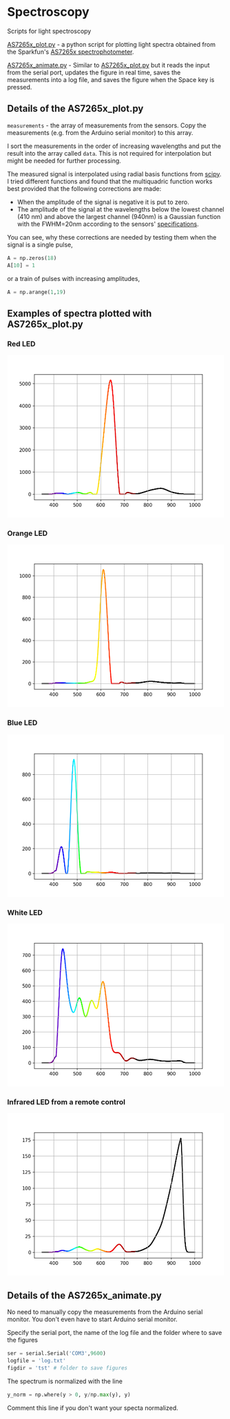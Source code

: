 # Spectroscopy
Scripts for light spectroscopy

[AS7265x_plot.py](https://github.com/burubaxair/spectroscopy/blob/master/AS7265x_plot.py) - a python script for plotting light spectra obtained from the Sparkfun's [AS7265x spectrophotometer](https://www.sparkfun.com/products/15050).

[AS7265x_animate.py](https://github.com/burubaxair/spectroscopy/blob/master/AS7265x_animate.py) - Similar to [AS7265x_plot.py](https://github.com/burubaxair/spectroscopy/blob/master/AS7265x_plot.py) but it reads the input from the serial port, updates the figure in real time, saves the measurements into a log file, and saves the figure when the Space key is pressed. 

## Details of the AS7265x_plot.py

`measurements` - the array of measurements from the sensors. Copy the measurements (e.g. from the Arduino serial monitor) to this array.

I sort the measurements in the order of increasing wavelengths and put the result into the array called `data`. This is not required for interpolation but might be needed for further processing.

The measured signal is interpolated using radial basis functions from [scipy](https://docs.scipy.org/doc/scipy/reference/generated/scipy.interpolate.Rbf.html). I tried different functions and found that the multiquadric function works best provided that the following corrections are made:

* When the amplitude of the signal is negative it is put to zero.
* The amplitude of the signal at the wavelengths below the lowest channel (410 nm) and above the largest channel (940nm) is a Gaussian function with the FWHM=20nm according to the sensors' [specifications](https://cdn.sparkfun.com/assets/learn_tutorials/8/3/0/AS7265x_Datasheet.pdf).

You can see, why these corrections are needed by testing them when the signal is a single pulse,

```python
A = np.zeros(18)
A[10] = 1
```

or a train of pulses with increasing amplitudes,

```python
A = np.arange(1,19)
```

## Examples of spectra plotted with AS7265x_plot.py
### Red LED
![](/images/AS7265x_RED.png)
### Orange LED
![](/images/AS7265x_ORANGE.png)
### Blue LED
![](/images/AS7265x_BLUE.png)
### White LED
![](/images/AS7265x_WHITE.png)
### Infrared LED from a remote control
![](/images/AS7265x_IR.png)

## Details of the AS7265x_animate.py

No need to manually copy the measurements from the Arduino serial monitor. You don't even have to start Arduino serial monitor.

Specify the serial port, the name of the log file and the folder where to save the figures

```python
ser = serial.Serial('COM3',9600)
logfile = 'log.txt'
figdir = 'tst' # folder to save figures
```

The spectrum is normalized with the line

```python
y_norm = np.where(y > 0, y/np.max(y), y)
```

Comment this line if you don't want your specta normalized.

